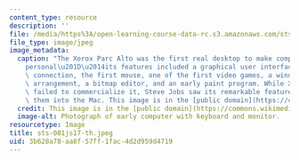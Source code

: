 ```yaml
---
content_type: resource
description: ''
file: /media/https%3A/open-learning-course-data-rc.s3.amazonaws.com/sts-081-innovation-systems-for-science-technology-energy-manufacturing-and-health-spring-2017/3b628a78aa8f57ff1fac4d2d959d4719_sts-081js17-th.jpeg
file_type: image/jpeg
image_metadata:
  caption: "The Xerox Parc Alto was the first real desktop to make computing \u201C\
    personal\u201D\u2014its features included a graphical user interface, an ethernet\
    \ connection, the first mouse, one of the first video games, a windows screen\
    \ arrangement, a bitmap editor, and an early paint program. While Xerox famously\
    \ failed to commercialize it, Steve Jobs saw its remarkable features and incorporated\
    \ them into the Mac. This image is in the [public domain](https://commons.wikimedia.org/wiki/File:Xerox_Alto_mit_Rechner.JPG)."
  credit: This image is in the [public domain](https://commons.wikimedia.org/wiki/File:Xerox_Alto_mit_Rechner.JPG).
  image-alt: Photograph of early computer with keyboard and monitor.
resourcetype: Image
title: sts-081js17-th.jpeg
uid: 3b628a78-aa8f-57ff-1fac-4d2d959d4719
---
```

